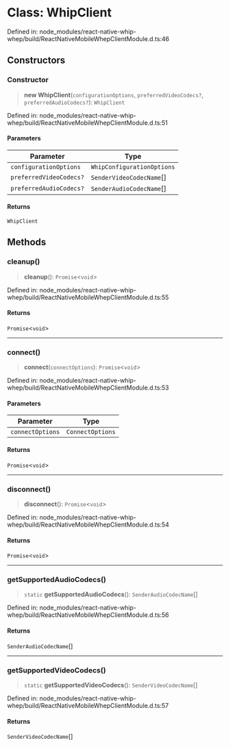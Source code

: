 # Class: WhipClient

Defined in: node\_modules/react-native-whip-whep/build/ReactNativeMobileWhepClientModule.d.ts:46

## Constructors

### Constructor

> **new WhipClient**(`configurationOptions`, `preferredVideoCodecs?`, `preferredAudioCodecs?`): `WhipClient`

Defined in: node\_modules/react-native-whip-whep/build/ReactNativeMobileWhepClientModule.d.ts:51

#### Parameters

| Parameter | Type |
| ------ | ------ |
| `configurationOptions` | `WhipConfigurationOptions` |
| `preferredVideoCodecs?` | `SenderVideoCodecName`[] |
| `preferredAudioCodecs?` | `SenderAudioCodecName`[] |

#### Returns

`WhipClient`

## Methods

### cleanup()

> **cleanup**(): `Promise`\<`void`\>

Defined in: node\_modules/react-native-whip-whep/build/ReactNativeMobileWhepClientModule.d.ts:55

#### Returns

`Promise`\<`void`\>

***

### connect()

> **connect**(`connectOptions`): `Promise`\<`void`\>

Defined in: node\_modules/react-native-whip-whep/build/ReactNativeMobileWhepClientModule.d.ts:53

#### Parameters

| Parameter | Type |
| ------ | ------ |
| `connectOptions` | `ConnectOptions` |

#### Returns

`Promise`\<`void`\>

***

### disconnect()

> **disconnect**(): `Promise`\<`void`\>

Defined in: node\_modules/react-native-whip-whep/build/ReactNativeMobileWhepClientModule.d.ts:54

#### Returns

`Promise`\<`void`\>

***

### getSupportedAudioCodecs()

> `static` **getSupportedAudioCodecs**(): `SenderAudioCodecName`[]

Defined in: node\_modules/react-native-whip-whep/build/ReactNativeMobileWhepClientModule.d.ts:56

#### Returns

`SenderAudioCodecName`[]

***

### getSupportedVideoCodecs()

> `static` **getSupportedVideoCodecs**(): `SenderVideoCodecName`[]

Defined in: node\_modules/react-native-whip-whep/build/ReactNativeMobileWhepClientModule.d.ts:57

#### Returns

`SenderVideoCodecName`[]
